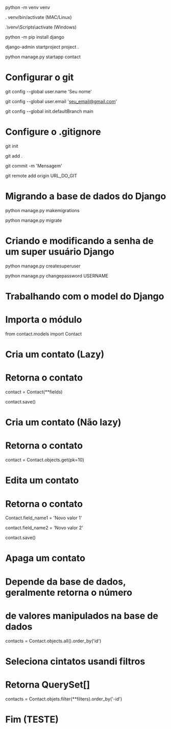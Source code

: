 python -m venv venv

. venv/bin/activate (MAC/Linux)

.\venv\Scripts\activate (Windows)

python -m pip install django

django-admin startproject project .

python manage.py startapp contact

# Configurar o git

git config --global user.name 'Seu nome'

git config --global user.email 'seu_email@gmail.com'

git config --global init.defaultBranch main

# Configure o .gitignore
git init

git add .

git commit -m 'Mensagem'

git remote add origin URL_DO_GIT

# Migrando a base de dados do Django

python manage.py makemigrations

python manage.py migrate

# Criando e modificando a senha de um super usuário Django

python manage.py createsuperuser

python manage.py changepassword USERNAME

# Trabalhando com o model do Django

# Importa o módulo
from contact.models import Contact
# Cria um contato (Lazy)
# Retorna o contato
contact = Contact(**fields)

contact.save()

# Cria um contato (Não lazy)
# Retorna o contato
contact = Contact.objects.get(pk=10)
# Edita um contato
# Retorna o contato
Contact.field_name1 = 'Novo valor 1'

contact.field_name2 = 'Novo valor 2'

contact.save()
# Apaga um contato
# Depende da base de dados, geralmente retorna o número
# de valores manipulados na base de dados
contacts = Contact.objects.all().order_by('id')
# Seleciona cintatos usandi filtros
# Retorna QuerySet[]
contacts = Contact.objets.filter(**filters).order_by('-id')

# Fim (TESTE)
#